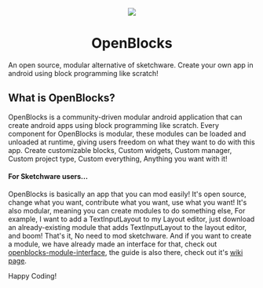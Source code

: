 <p align="center">
  <img src="https://avatars.githubusercontent.com/u/79303186?s=150&v=4">
</p>

<h1 align="center">OpenBlocks</h1>

An open source, modular alternative of sketchware. Create your own app in android using block programming like scratch!

## What is OpenBlocks?
OpenBlocks is a community-driven modular android application that can create android apps using block programming like scratch. Every component for OpenBlocks is modular, these modules can be loaded and unloaded at runtime, giving users freedom on what they want to do with this app. Create customizable blocks, Custom widgets, Custom manager, Custom project type, Custom everything, Anything you want with it!

#### For Sketchware users...
OpenBlocks is basically an app that you can mod easily! It's open source, change what you want, contribute what you want, use what you want! It's also modular, meaning you can create modules to do something else, For example, I want to add a TextInputLayout to my Layout editor, just download an already-existing module that adds TextInputLayout to the layout editor, and boom! That's it, No need to mod sketchware. And if you want to create a module, we have already made an interface for that, check out [openblocks-module-interface](https://github.com/OpenBlocksTeam/openblocks-module-interface), the guide is also there, check out it's [wiki page](https://github.com/OpenBlocksTeam/openblocks-module-communicator/wiki/Initial-Idea).

Happy Coding!
